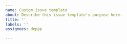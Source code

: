 ```yaml
---
name: Custom issue template
about: Describe this issue template's purpose here.
title: ''
labels: ''
assignees: deppp

---
```




